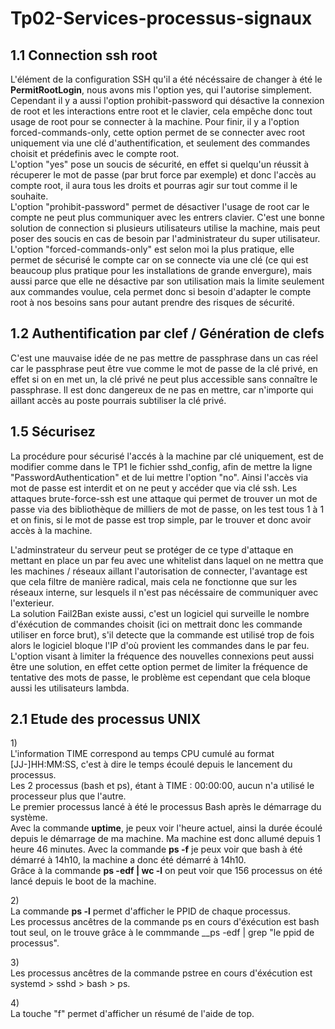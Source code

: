 # Tp02-Services-processus-signaux

## 1.1 Connection ssh root

L'élément de la configuration SSH qu'il a été nécéssaire de changer à été le __PermitRootLogin__, nous avons mis l'option yes, qui l'autorise simplement. Cependant il y a aussi l'option prohibit-password qui désactive la connexion de root et les interactions entre root et le clavier, cela empêche donc tout usage de root pour se connecter à la machine. Pour finir, il y a l'option forced-commands-only, cette option permet de se connecter avec root uniquement via une clé d'authentification, et seulement des commandes choisit et prédefinis avec le compte root. </br>
L'option "yes" pose un soucis de sécurité, en effet si quelqu'un réussit à récuperer le mot de passe (par brut force par exemple) et donc l'accès au compte root, il aura tous les droits et pourras agir sur tout comme il le souhaite. </br>
L'option "prohibit-password" permet de désactiver l'usage de root car le compte ne peut plus communiquer avec les entrers clavier. C'est une bonne solution de connection si plusieurs utilisateurs utilise la machine, mais peut poser des soucis en cas de besoin par l'administrateur du super utilisateur. </br>
L'option "forced-commands-only" est selon moi la plus pratique, elle permet de sécurisé le compte car on se connecte via une clé (ce qui est beaucoup plus pratique pour les installations de grande envergure), mais aussi parce que elle ne désactive par son utilisation mais la limite seulement aux commandes voulue, cela permet donc si besoin d'adapter le compte root à nos besoins sans pour autant prendre des risques de sécurité. </br>

## 1.2 Authentification par clef / Génération de clefs

C'est une mauvaise idée de ne pas mettre de passphrase dans un cas réel car le passphrase peut être vue comme le mot de passe de la clé privé, en effet si on en met un, la clé privé ne peut plus accessible sans connaître le passphrase. Il est donc dangereux de ne pas en mettre, car n'importe qui aillant accès au poste pourrais subtiliser la clé privé.</br>

## 1.5 Sécurisez

La procédure pour sécurisé l'accés à la machine par clé uniquement, est de modifier comme dans le TP1 le fichier sshd_config, afin de mettre la ligne "PasswordAuthentication" et de lui mettre l'option "no". Ainsi l'accès via mot de passe est interdit et on ne peut y accéder que via clé ssh. Les attaques brute-force-ssh est une attaque qui permet de trouver un mot de passe via des bibliothèque de milliers de mot de passe, on les test tous 1 à 1 et on finis, si le mot de passe est trop simple, par le trouver et donc avoir accès à la machine.

L'adminstrateur du serveur peut se protéger de ce type d'attaque en mettant en place un par feu avec une whitelist dans laquel on ne mettra que les machines / réseaux aillant l'autorisation de connecter, l'avantage est que cela filtre de manière radical, mais cela ne fonctionne que sur les réseaux interne, sur lesquels il n'est pas nécéssaire de communiquer avec l'exterieur.</br>
La solution Fail2Ban existe aussi, c'est un logiciel qui surveille le nombre d'éxécution de commandes choisit (ici on mettrait donc les commande utiliser en force brut), s'il detecte que la commande est utilisé trop de fois alors le logiciel bloque l'IP d'où provient les commandes dans le par feu.</br> 
L'option visant à limiter la fréquence des nouvelles connexions peut aussi être une solution, en effet cette option permet de limiter la fréquence de tentative des mots de passe, le problème est cependant que cela bloque aussi les utilisateurs lambda.</br>

## 2.1 Etude des processus UNIX 

1)</br>
L'information TIME correspond au temps CPU cumulé au format [JJ-]HH:MM:SS, c'est à dire le temps écoulé depuis le lancement du processus. </br>
Les 2 processus (bash et ps), étant à TIME : 00:00:00, aucun n'a utilisé le processeur plus que l'autre.</br>
Le premier processus lancé à été le processus Bash après le démarrage du système.</br>
Avec la commande __uptime__, je peux voir l'heure actuel, ainsi la durée écoulé depuis le démarrage de ma machine. Ma machine est donc allumé depuis 1 heure 46 minutes. Avec la commande __ps -f__ je peux voir que bash à été démarré à 14h10, la machine a donc été démarré à 14h10. </br>
Grâce à la commande __ps -edf | wc -l__ on peut voir que 156 processus on été lancé depuis le boot de la machine.

2)</br>
La commande __ps -l__ permet d'afficher le PPID de chaque processus. </br>
Les processus ancêtres de la commande ps en cours d'éxécution est bash tout seul, on le trouve grâce à le commmande __ps -edf | grep "le ppid de processus".</br>

3)</br>
Les processus ancêtres de la commande pstree en cours d'éxécution est systemd > sshd > bash > ps.</br>

4)</br>
La touche "f" permet d'afficher un résumé de l'aide de top.</br>


